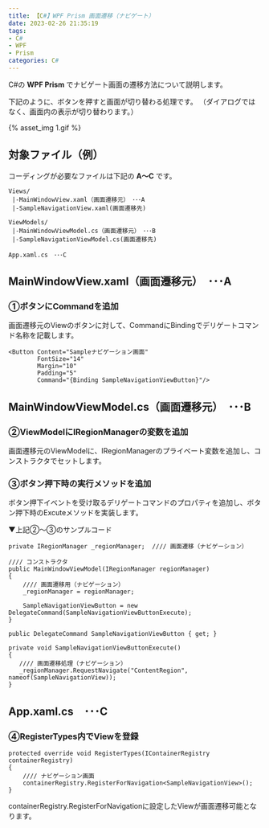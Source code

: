```yaml
---
title: 【C#】WPF Prism 画面遷移（ナビゲート）
date: 2023-02-26 21:35:19
tags:
- C#
- WPF
- Prism
categories: C#
---
```


C#の **WPF Prism** でナビゲート画面の遷移方法について説明します。

下記のように、ボタンを押すと画面が切り替わる処理です。
（ダイアログではなく、画面内の表示が切り替わります。）

{% asset_img 1.gif %}

## 対象ファイル（例）

コーディングが必要なファイルは下記の **A～C** です。

```
Views/
 |-MainWindowView.xaml（画面遷移元）　･･･A
 |-SampleNavigationView.xaml(画面遷移先)

ViewModels/
 |-MainWindowViewModel.cs（画面遷移元）　･･･B
 |-SampleNavigationViewModel.cs(画面遷移先)

App.xaml.cs　･･･C
```

## MainWindowView.xaml（画面遷移元）　･･･A

### ①ボタンにCommandを追加

画面遷移元のViewのボタンに対して、CommandにBindingでデリゲートコマンド名称を記載します。

```
<Button Content="Sampleナビゲーション画面"
        FontSize="14"
        Margin="10"
        Padding="5"
        Command="{Binding SampleNavigationViewButton}"/>
```

## MainWindowViewModel.cs（画面遷移元）　･･･B

### ②ViewModelにIRegionManagerの変数を追加

画面遷移元のViewModelに、IRegionManagerのプライベート変数を追加し、コンストラクタでセットします。

### ③ボタン押下時の実行メソッドを追加

ボタン押下イベントを受け取るデリゲートコマンドのプロパティを追加し、ボタン押下時のExcuteメソッドを実装します。

▼上記②～③のサンプルコード
```
private IRegionManager _regionManager;  //// 画面遷移（ナビゲーション）

//// コンストラクタ
public MainWindowViewModel(IRegionManager regionManager)
{
    //// 画面遷移用（ナビゲーション）
    _regionManager = regionManager;

    SampleNavigationViewButton = new DelegateCommand(SampleNavigationViewButtonExecute);
}

public DelegateCommand SampleNavigationViewButton { get; }

private void SampleNavigationViewButtonExecute()
{
   //// 画面遷移処理（ナビゲーション）
   _regionManager.RequestNavigate("ContentRegion", nameof(SampleNavigationView));
}
```


## App.xaml.cs　･･･C

### ④RegisterTypes内でViewを登録

```
protected override void RegisterTypes(IContainerRegistry containerRegistry)
{
    //// ナビゲーション画面
    containerRegistry.RegisterForNavigation<SampleNavigationView>();
}
```

containerRegistry.RegisterForNavigationに設定したViewが画面遷移可能となります。
